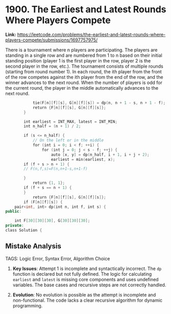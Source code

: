 # 1900. The Earliest and Latest Rounds Where Players Compete

**Link:** https://leetcode.com/problems/the-earliest-and-latest-rounds-where-players-compete/submissions/1697757975/

There is a tournament where n players are participating. The players are standing in a single row and are numbered from 1 to n based on their initial standing position (player 1 is the first player in the row, player 2 is the second player in the row, etc.). The tournament consists of multiple rounds (starting from round number 1). In each round, the ith player from the front of the row competes against the ith player from the end of the row, and the winner advances to the next round. When the number of players is odd for the current round, the player in the middle automatically advances to the next round.

```cpp
            tie(F[n][f][s], G[n][f][s]) = dp(n, n + 1 - s, n + 1 - f);
            return {F[n][f][s], G[n][f][s]};
        }

        int earliest = INT_MAX, latest = INT_MIN;
        int n_half = (n + 1) / 2;

        if (s <= n_half) {
            // On the left or in the middle
            for (int i = 0; i < f; ++i) {
                for (int j = 0; j < s - f; ++j) {
                    auto [x, y] = dp(n_half, i + 1, i + j + 2);
                    earliest = min(earliest, x);
        if (f + s > n + 1) {
        // F(n,f,s)=F(n,n+1-s,n+1-f)

        }
            return {1, 1};
        if (f + s == n + 1) {
        }
            return {F[n][f][s], G[n][f][s]};
        if (F[n][f][s]) {
    pair<int, int> dp(int n, int f, int s) {
public:

    int F[30][30][30], G[30][30][30];
private:
class Solution {
```

## Mistake Analysis

TAGS: Logic Error, Syntax Error, Algorithm Choice

1. **Key Issues**: Attempt 1 is incomplete and syntactically incorrect.  The `dp` function is declared but not fully defined.  The logic for calculating `earliest` and `latest` is missing core components and uses undefined variables.  The base cases and recursive steps are not correctly handled.

2. **Evolution**: No evolution is possible as the attempt is incomplete and non-functional.  The code lacks a clear recursive algorithm for dynamic programming.


